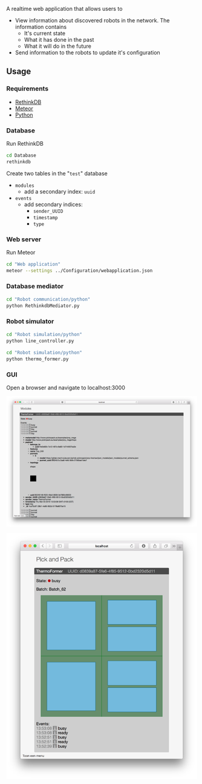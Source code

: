 A realtime web application that allows users to

- View information about discovered robots in the network. The information contains
  - It's current state
  - What it has done in the past
  - What it will do in the future
- Send information to the robots to update it's configuration

## Usage

### Requirements

- [RethinkDB](http://rethinkdb.com/docs/install/)
- [Meteor](https://www.meteor.com/install)
- [Python](https://www.python.org/downloads/)

### Database
Run RethinkDB
```sh
cd Database
rethinkdb
```

Create two tables in the "`test`" database

- `modules`
  - add a secondary index: `uuid`
- `events`
  - add secondary indices:
    - `sender_UUID`
    - `timestamp`
    - `type`

### Web server
Run Meteor
```sh
cd "Web application"
meteor --settings ../Configuration/webapplication.json
```

### Database mediator
```sh
cd "Robot communication/python"
python RethinkdbMediator.py
```

### Robot simulator
```sh
cd "Robot simulation/python"
python line_controller.py
```

```sh
cd "Robot simulation/python"
python thermo_former.py
```

### GUI
Open a browser and navigate to localhost:3000

![Zyre events](Screenshots/Zyre-events.png)

![Thermoformer-visualisation](Screenshots/Thermoformer-visualisation.png)